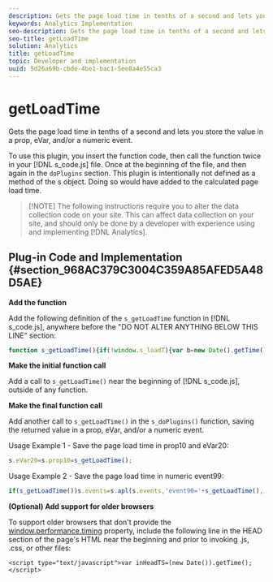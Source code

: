 ```yaml
---
description: Gets the page load time in tenths of a second and lets you store the value in a prop, eVar, and/or a numeric event.
keywords: Analytics Implementation
seo-description: Gets the page load time in tenths of a second and lets you store the value in a prop, eVar, and/or a numeric event.
seo-title: getLoadTime
solution: Analytics
title: getLoadTime
topic: Developer and implementation
uuid: 5d26a69b-cbde-4be1-bac1-5ee8a4e55ca3
---
```


# getLoadTime

Gets the page load time in tenths of a second and lets you store the value in a prop, eVar, and/or a numeric event.

To use this plugin, you insert the function code, then call the function twice in your [!DNL s_code.js] file. Once at the beginning of the file, and then again in the `doPlugins` section. This plugin is intentionally not defined as a method of the s object. Doing so would have added to the calculated page load time.

> [!NOTE] The following instructions require you to alter the data collection code on your site. This can affect data collection on your site, and should only be done by a developer with experience using and implementing [!DNL Analytics].

## Plug-in Code and Implementation {#section_968AC379C3004C359A85AFED5A48D5AE}

**Add the function**

Add the following definition of the `s_getLoadTime` function in [!DNL s_code.js], anywhere before the "DO NOT ALTER ANYTHING BELOW THIS LINE" section:

```js
function s_getLoadTime(){if(!window.s_loadT){var b=new Date().getTime(),o=window.performance?performance.timing:0,a=o?o.requestStart:window.inHeadTS||0;s_loadT=a?Math.round((b-a)/100):''}return s_loadT}
```

**Make the initial function call**

Add a call to `s_getLoadTime()` near the beginning of [!DNL s_code.js], outside of any function.

**Make the final function call**

Add another call to `s_getLoadTime()` in the `s_doPlugins()` function, saving the returned value in a prop, eVar, and/or a numeric event.

Usage Example 1 - Save the page load time in prop10 and eVar20:

```js
s.eVar20=s.prop10=s_getLoadTime();
```

Usage Example 2 - Save the page load time in numeric event99:

```js
if(s_getLoadTime())s.events=s.apl(s.events,'event90='+s_getLoadTime(),',',1);
```

**(Optional) Add support for older browsers**

To support older browsers that don't provide the [window.performance.timing](https://www.html5rocks.com/en/tutorials/webperformance/basics/) property, include the following line in the HEAD section of the page's HTML near the beginning and prior to invoking .js, .css, or other files:

```
<script type="text/javascript">var inHeadTS=(new Date()).getTime();</script>
```

